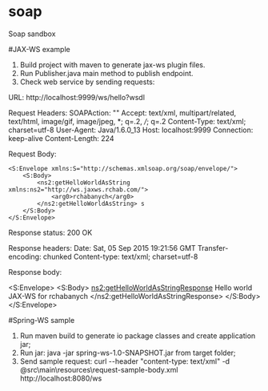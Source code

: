 # soap
Soap sandbox

#JAX-WS example

1. Build project with maven to generate jax-ws plugin files.
2. Run Publisher.java main method to publish endpoint.
3. Check web service by sending requests:

URL: http://localhost:9999/ws/hello?wsdl

Request Headers:
SOAPAction: ""
Accept: text/xml, multipart/related, text/html, image/gif, image/jpeg, *; q=.2, */*; q=.2
Content-Type: text/xml; charset=utf-8
User-Agent: Java/1.6.0_13
Host: localhost:9999
Connection: keep-alive
Content-Length: 224


Request Body:
<?xml version="1.0" ?>
	<S:Envelope xmlns:S="http://schemas.xmlsoap.org/soap/envelope/">
		<S:Body>
			<ns2:getHelloWorldAsString xmlns:ns2="http://ws.jaxws.rchab.com/">
				<arg0>rchabanych</arg0>
			</ns2:getHelloWorldAsString> s
		</S:Body>
	</S:Envelope>
</xml>

Response status: 200 OK

Response headers:
Date: Sat, 05 Sep 2015 19:21:56 GMT
Transfer-encoding: chunked
Content-type: text/xml; charset=utf-8

Response body:
<?xml version='1.0' encoding='UTF-8' ?>
<S:Envelope>
    <S:Body>
        <ns2:getHelloWorldAsStringResponse>
            <return>Hello world JAX-WS for rchabanych</return>
        </ns2:getHelloWorldAsStringResponse>
    </S:Body>
</S:Envelope>


#Spring-WS sample

1. Run maven build to generate io package classes and create application jar;
2. Run jar: java -jar spring-ws-1.0-SNAPSHOT.jar from target folder;
3. Send sample request: curl --header "content-type: text/xml" -d @src\main\resources\request-sample-body.xml http://localhost:8080/ws

